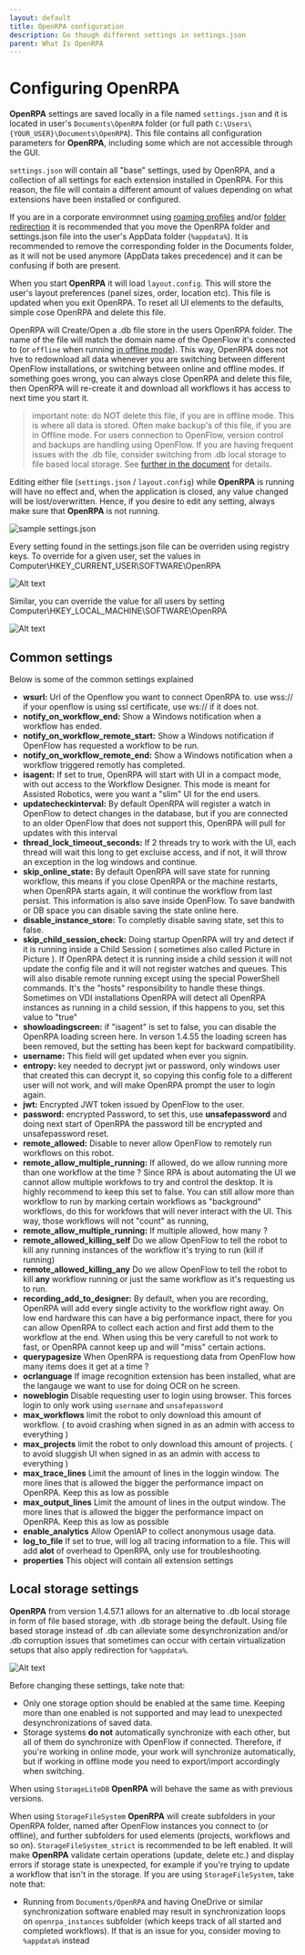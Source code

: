 ```yaml
---
layout: default
title: OpenRPA configuration
description: Go though different settings in settings.json
parent: What Is OpenRPA
---
```

# Configuring OpenRPA

**OpenRPA** settings are saved locally in a file named `settings.json` and it is located in user's `Documents\OpenRPA` folder (or full path `C:\Users\{YOUR_USER}\Documents\OpenRPA`). This file contains all configuration parameters for **OpenRPA**, including some which are not accessible through the GUI.

`settings.json` will contain all "base" settings, used by OpenRPA, and a collection of all settings for each extension installed in OpenRPA. For this reason, the file will contain a different amount of values depending on what extensions have been installed or configured. 

If you are in a corporate environmnet using [roaming profiles](https://learn.microsoft.com/en-us/windows-server/storage/folder-redirection/deploy-roaming-user-profiles) and/or [folder redirection](https://www.cs.washington.edu/lab/windows/profiles) it is recommended that you move the OpenRPA folder and settings.json file into the user's AppData folder (`%appdata%`). It is recommended to remove the corresponding folder in the Documents folder, as it will not be used anymore (AppData takes precedence) and it can be confusing if both are present.

When you start **OpenRPA** it will load `layout.config`. This will store the user's layout preferences (panel sizes, order, location etc). This file is updated when you exit OpenRPA. To reset all UI elements to the defaults, simple cose OpenRPA and delete this file.

OpenRPA will Create/Open a .db file store in the users OpenRPA folder. The name of the file will match the domain name of the OpenFlow it's connected to (or `offline` when running [in offline mode](Offline)). This way, OpenRPA does not hve to redownload all data whenever you are switching between different OpenFlow installations, or switching between online and offline modes.
If something goes wrong, you can always close OpenRPA and delete this file, then OpenRPA will re-create it and download all workflows it has access to next time you start it.
> important note: do NOT delete this file, if you are in offline mode. This is where all data is stored. Often make backup's of this file, if you are in Offline mode. For users connection to OpenFlow, version control and backups are handling using OpenFlow.
> If you are having frequent issues with the .db file, consider switching from .db local storage to file based local storage. See [further in the document](#local-storage-settings) for details.

Editing either file (`settings.json` / `layout.config`) while **OpenRPA** is running will have no effect and, when the application is closed, any value changed will be lost/overwritten. Hence, if you desire to edit any setting, always make sure that **OpenRPA** is not running.

![sample settings.json](OpenRPA-Settings.png)

Every setting found in the settings.json file can be overriden using registry keys.
To override for a given user, set the values in 
Computer\HKEY_CURRENT_USER\SOFTWARE\OpenRPA

![Alt text](OpenRPA-Settings2.png)

Similar, you can override the value for all users by setting 
Computer\HKEY_LOCAL_MACHINE\SOFTWARE\OpenRPA

![Alt text](OpenRPA-Settings3.png)

## Common settings
Below is some of the common settings explained

- **wsurl:** Url of the Openflow you want to connect OpenRPA to. use wss:// if your openflow is using ssl  certificate, use ws:// if it does not.
- **notify_on_workflow_end:** Show a Windows notification when a workflow has ended.
- **notify_on_workflow_remote_start:** Show a Windows notification if OpenFlow has requested a workflow to be run.
- **notify_on_workflow_remote_end:** Show a Windows notification when a workflow triggered remotly has completed.
- **isagent:** If set to true, OpenRPA will start with UI in a compact mode, with out access to the Workflow Designer. This mode is meant for Assisted Robotics, were you want a "slim" UI for the end users.
- **updatecheckinterval:** By default OpenRPA will register a watch in OpenFlow to detect changes in the database, but if you are connected to an older OpenFlow that does not support this, OpenRPA will pull for updates with this interval
- **thread_lock_timeout_seconds:** If 2 threads try to work with the UI, each thread will wait this long to get excluise access, and if not, it will throw an exception in the log windows and continue.
- **skip_online_state:** By default OpenRPA will save state for running workflow, this means if you close OpenRPA or the machine restarts, when OpenRPA starts again, it will continue the workflow from last persist. This information is also save inside OpenFlow. To save bandwith or DB space you can disable saving the state online here.
- **disable_instance_store:** To completly disable saving state, set this to false. 
- **skip_child_session_check:** Doing startup OpenRPA will try and detect if it is running inside a Child Session ( sometimes also called Picture in Picture ). If OpenRPA detect it is running inside a child session it will not update the config file and it will not register watches and queues. This will also disable remote running except using the special PowerShell commands. It's the "hosts" responsibility to handle these things. Sometimes on VDI installations OpenRPA will detect all OpenRPA instances as running in a child session, if this happens to you, set this value to "true"
- **showloadingscreen:** if "isagent" is set to false, you can disable the OpenRPA loading screen here. In verson 1.4.55 the loading screen has been removed, but the setting has been kept for backward compatibility.
- **username:** This field will get updated when ever you signin.
- **entropy:** key needed to decrypt jwt or password, only windows user that created this can decrypt it, so copying this config fole to a different user will not work, and will make OpenRPA prompt the user to login again.
- **jwt:** Encrypted JWT token issued by OpenFlow to the user.
- **password:** encrypted Password, to set this, use **unsafepassword** and doing next start of OpenRPA the password till be encrypted and unsafepassword reset.
- **remote_allowed:** Disable to never allow OpenFlow to remotely run workflows on this robot.
- **remote_allow_multiple_running:** If allowed, do we allow running more than one workflow at the time ? Since RPA is about automating the UI we cannot allow multiple workfows to try and control the desktop. It is highly recommend to keep this set to false. You can still allow more than workflow to run by marking certain workflows as "background" workflows, do this for workfows that will never interact with the UI. This way, those workflows will not "count" as running,
- **remote_allow_multiple_running:** If multiple allowed, how many ?
- **remote_allowed_killing_self** Do we allow OpenFlow to tell the robot to kill any running instances of the workflow it's trying to run (kill if running)
- **remote_allowed_killing_any** Do we allow OpenFlow to tell the robot to kill **any** workflow running or just the same workflow as it's requesting us to run.
- **recording_add_to_designer:** By default, when you are recording, OpenRPA will add every single activity to the workflow right away. On low end hardware this can have a big performance inpact, there for you can allow OpenRPA to collect each action and first add them to the workflow at the end. When using this be very carefull to not work to fast, or OpenRPA cannot keep up and will "miss" certain actions.
- **querypagesize** When OpenRPA is requestiong data from OpenFlow how many items does it get at a time ? 
- **ocrlanguage** If image recognition extension has been installed, what are the langauge we want to use for doing OCR on he screen.
- **noweblogin** Disable requesting user to login using browser. This forces login to only work using `username` and `unsafepassword`
- **max_workflows** limit the robot to only download this amount of workflow. ( to avoid crashing when signed in as an admin with access to everything )
- **max_projects** limit the robot to only download this amount of projects. ( to avoid sluggish UI when signed in as an admin with access to everything )
- **max_trace_lines** Limit the amount of lines in the loggin window. The more lines that is allowed the bigger the performance impact on OpenRPA. Keep this as low as possible
- **max_output_lines** Limit the amount of lines in the output window. The more lines that is allowed the bigger the performance impact on OpenRPA. Keep this as low as possible
- **enable_analytics** Allow OpenIAP to collect anonymous usage data.
- **log_to_file** If set to true, will log all tracing information to a file. This will add **alot** of overhead to OpenRPA, only use for troubleshooting.
- **properties** This object will contain all extension settings

## Local storage settings
**OpenRPA** from version 1.4.57.1 allows for an alternative to .db local storage in form of file based storage, with .db storage being the default. Using file based storage instead of .db can alleviate some desynchronization and/or .db corruption issues that sometimes can occur with certain virtualization setups that also apply redirection for `%appdata%`.

![Alt text](StorageFileSystem1.png)

Before changing these settings, take note that:
- Only one storage option should be enabled at the same time. Keeping more than one enabled is not supported and may lead to unexpected desynchronizations of saved data.
- Storage systems **do not** automatically synchronize with each other, but all of them do synchronize with OpenFlow if connected. Therefore, if you're working in online mode, your work will synchronize automatically, but if working in offline mode you need to export/import accordingly when switching.

When using `StorageLiteDB` **OpenRPA** will behave the same as with previous versions.

When using `StorageFileSystem` **OpenRPA** will create subfolders in your OpenRPA folder, named after OpenFlow instances you connect to (or offline), and further subfolders for used elements (projects, workflows and so on).
`StorageFileSystem_strict` is recommended to be left enabled. It will make **OpenRPA** validate certain operations (update, delete etc.) and display errors if storage state is unexpected, for example if you're trying to update a workflow that isn't in the storage.
If you are using `StorageFileSystem`, take note that:
- Running from `Documents/OpenRPA` and having OneDrive or similar synchronization software enabled may result in synchronization loops on `openrpa_instances` subfolder (which keeps track of all started and completed workflows). If that is an issue for you, consider moving to `%appdata%` instead